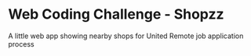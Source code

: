 # Web Coding Challenge - Shopzz
A little web app showing nearby shops for United Remote job application process
